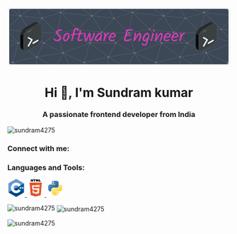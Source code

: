 ![logo](https://github.com/TarunGoel93/TarunGoel93/blob/main/github-header-image%20(1).png)
<h1 align="center">Hi 👋, I'm Sundram kumar</h1>
<h3 align="center">A passionate frontend developer from India</h3>

<p align="left"> <img src="https://komarev.com/ghpvc/?username=sundram4275&label=Profile%20views&color=0e75b6&style=flat" alt="sundram4275" /> </p>

<h3 align="left">Connect with me:</h3>
<p align="left">
</p>

<h3 align="left">Languages and Tools:</h3>
<p align="left"> <a href="https://www.w3schools.com/cpp/" target="_blank" rel="noreferrer"> <img src="https://raw.githubusercontent.com/devicons/devicon/master/icons/cplusplus/cplusplus-original.svg" alt="cplusplus" width="40" height="40"/> </a> <a href="https://www.w3.org/html/" target="_blank" rel="noreferrer"> <img src="https://raw.githubusercontent.com/devicons/devicon/master/icons/html5/html5-original-wordmark.svg" alt="html5" width="40" height="40"/> </a> <a href="https://www.python.org" target="_blank" rel="noreferrer"> <img src="https://raw.githubusercontent.com/devicons/devicon/master/icons/python/python-original.svg" alt="python" width="40" height="40"/> </a> </p>

<p><img align="left" src="https://github-readme-stats.vercel.app/api/top-langs?username=sundram4275&show_icons=true&locale=en&layout=compact" alt="sundram4275" /></p>

<p>&nbsp;<img align="center" src="https://github-readme-stats.vercel.app/api?username=sundram4275&show_icons=true&locale=en" alt="sundram4275" /></p>

<p><img align="center" src="https://github-readme-streak-stats.herokuapp.com/?user=sundram4275&" alt="sundram4275" /></p>


